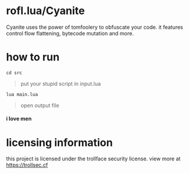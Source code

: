 # rofl.lua/Cyanite

Cyanite uses the power of tomfoolery to obfuscate your code. it features control flow flattening, bytecode mutation and more.


# how to run

`cd src`

> put your stupid script in input.lua


`lua main.lua`


> open output file

#### i love men



# licensing information
this project is licensed under the trollface security license. view more at https://trollsec.cf
